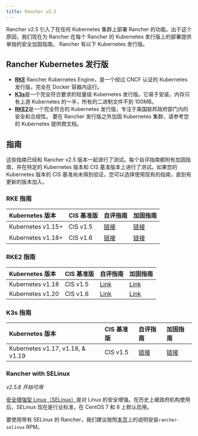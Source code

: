 ```yaml
---
title: Rancher v2.5
---
```


Rancher v2.5 引入了在任何 Kubernetes 集群上部署 Rancher 的功能。出于这个原因，我们现在为 Rancher 在每个 Rancher 的 Kubernetes 发行版上的部署提供单独的安全加固指南。
Rancher 有以下 Kubernetes 发行版。

## Rancher Kubernetes 发行版

- [**RKE**](/docs/rke/) Rancher Kubernetes Engine，是一个经过 CNCF 认证的 Kubernetes 发行版，完全在 Docker 容器内运行。
- [**K3s**](/docs/k3s/)是一个完全符合要求的轻量级 Kubernetes 发行版。它易于安装，内存只有上游 Kubernetes 的一半，所有的二进制文件不到 100MB。
- [**RKE2**](https://docs.rke2.io/)是一个完全符合的 Kubernetes 发行版，专注于美国联邦政府部门内的安全和合规性。
  要在 Rancher 发行版之外加固 Kubernetes 集群，请参考您的 Kubernetes 提供商文档。

## 指南

这些指南已经和 Rancher v2.5 版本一起进行了测试。每个自评指南都附有加固指南，并在特定的 Kubernetes 版本和 CIS 基准版本上进行了测试。如果您的 Kubernetes 版本的 CIS 基准尚未得到验证，您可以选择使用现有的指南，直到有更新的版本加入。

### RKE 指南

| Kubernetes 版本   | CIS 基准版 | 自评指南                                                               | 加固指南                                                               |
| :---------------- | :--------- | :--------------------------------------------------------------------- | :--------------------------------------------------------------------- |
| Kubernetes v1.15+ | CIS v1.5   | [链接](/docs/rancher2.5/security/rancher-2.5/1.5-benchmark-2.5/) | [链接](/docs/rancher2.5/security/rancher-2.5/1.5-hardening-2.5/) |
| Kubernetes v1.18+ | CIS v1.6   | [链接](/docs/rancher2.5/security/rancher-2.5/1.6-benchmark-2.5/) | [链接](/docs/rancher2.5/security/rancher-2.5/1.6-hardening-2.5/) |

### RKE2 指南

| Kubernetes 版本  | CIS 基准版 | 自评指南                                                     | 加固指南                                               |
| :--------------- | :--------- | :----------------------------------------------------------- | :----------------------------------------------------- |
| Kubernetes v1.18 | CIS v1.5   | [Link](https://doc.opensuse.org/)                            | [Link](https://docs.rke2.io/security/hardening_guide/) |
| Kubernetes v1.20 | CIS v1.6   | [Link](https://docs.rke2.io/security/cis_self_assessment16/) | [Link](https://docs.rke2.io/security/hardening_guide/) |

### K3s 指南

| Kubernetes 版本                  | CIS 基准版 | 自评指南                                          | 加固指南                                          |
| :------------------------------- | :--------- | :------------------------------------------------ | :------------------------------------------------ |
| Kubernetes v1.17, v1.18, & v1.19 | CIS v1.5   | [链接](/docs/k3s/security/self-assessment/) | [链接](/docs/k3s/security/hardening-guide/) |

### Rancher with SELinux

_v2.5.8 开始可用_

[安全增强型 Linux（SELinux）](https://en.wikipedia.org/wiki/Security-Enhanced_Linux)是对 Linux 的安全增强。在历史上被政府机构使用后，SELinux 现在是行业标准，在 CentOS 7 和 8 上默认启用。

要使用带有 SELinux 的 Rancher，我们建议按照[本页](/docs/rancher2.5/security/selinux/)上的说明安装`rancher-selinux` RPM。
